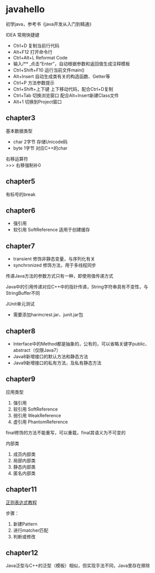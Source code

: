# javahello
初学java，参考书《java开发从入门到精通》

IDEA 常用快捷键
* Ctrl+D 复制当前行代码
* Alt+F12 打开命令行
* Ctrl+Alt+L Reformat Code
* 输入/** ,点击“Enter”，自动根据参数和返回值生成注释模板
* Ctrl+Shift+F10 运行当前文件main()
* Alt+Insert 自动生成类有关的构造函数、Getter等
* Ctrl+P 方法参数提示
* Ctrl+Shift+上下键  上下移动代码，配合Ctrl+D复制
* Ctrl+Tab 切换浏览窗口 配合Alt+Insert新建Class文件
* Alt+1 切换到Project窗口

## chapter3

基本数据类型
* char 2字节 存储Unicode码
* byte 1字节 对应C++的char

右移运算符  
\>>> 右移强制补0

## chapter5
有标号的break

## chapter6
* 强引用
* 软引用 SoftReference 适用于创建缓存

## chapter7
* transient 修饰非静态变量，与序列化有关
* synchronized 修饰方法，用于多线程同步

传递Java方法的参数方式只有一种，即使用值传递方式

Java中的引用传递对应C++中的指针传递，String字符串具有不变性，与StringBuffer不同

JUnit单元测试
* 需要添加harmcrest.jar、junit.jar包

## chapter8
* Interface中的Method都是抽象的，公有的，可以省略关键字public、abstract（仅限Java7）
* Java8新增接口的默认方法和静态方法
* Java9新增接口的私有方法，及私有静态方法

## chapter9
应用类型
1. 强引用
2. 软引用 SoftReference
3. 弱引用 WeakReference
4. 虚引用 PhantomReference

final修饰的方法不能重写，可以重载，final其语义为不可变的

内部类
1. 成员内部类
2. 局部内部类
3. 静态内部类
4. 匿名内部类

## chapter11
[正则表达式教程](https://deerchao.cn/tutorials/regex/regex.htm)

步骤：
1. 新建Pattern
2. 进行matcher匹配
3. 判断或修改

## chapter12
Java泛型与C++的泛型（模板）相似，但实现手法不同，Java里存在擦除